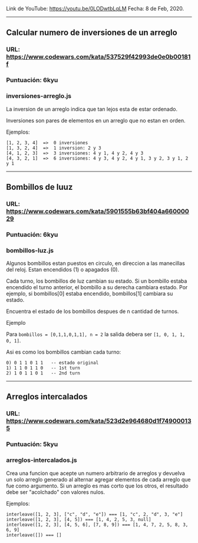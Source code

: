 Link de YouTube: https://youtu.be/0LODwtbLqLM
Fecha: 8 de Feb, 2020.

---

## Calcular numero de inversiones de un arreglo

### URL: https://www.codewars.com/kata/537529f42993de0e0b00181f

### Puntuación: 6kyu

### inversiones-arreglo.js

La inversion de un arreglo indica que tan lejos esta de estar ordenado.

Inversiones son pares de elementos en un arreglo que no estan en orden.

Ejemplos:

```
[1, 2, 3, 4]  =>  0 inversiones
[1, 3, 2, 4]  =>  1 inversion: 2 y 3
[4, 1, 2, 3]  =>  3 inversiones: 4 y 1, 4 y 2, 4 y 3
[4, 3, 2, 1]  =>  6 inversiones: 4 y 3, 4 y 2, 4 y 1, 3 y 2, 3 y 1, 2 y 1
```

---

## Bombillos de luuz

### URL: https://www.codewars.com/kata/5901555b63bf404a66000029

### Puntuación: 6kyu

### bombillos-luz.js

Algunos bombillos estan puestos en circulo, en direccion a las manecillas del reloj. Estan encendidos (1) o apagados (0).

Cada turno, los bombillos de luz cambian su estado. Si un bombillo estaba encendido el turno anterior, el bombillo a su derecha cambiara estado. Por ejemplo, si bombillos[0] estaba encendido, bombillos[1] cambiara su estado.

Encuentra el estado de los bombillos despues de n cantidad de turnos.

Ejemplo

Para `bombillos = [0,1,1,0,1,1], n = 2` la salida debera ser `[1, 0, 1, 1, 0, 1]`.

Asi es como los bombillos cambian cada turno:

```
0) 0 1 1 0 1 1   -- estado original
1) 1 1 0 1 1 0   -- 1st turn
2) 1 0 1 1 0 1   -- 2nd turn
```

---

## Arreglos intercalados

### URL: https://www.codewars.com/kata/523d2e964680d1f749000135

### Puntuación: 5kyu

### arreglos-intercalados.js

Crea una funcion que acepte un numero arbitrario de arreglos y devuelva un solo arreglo generado al alternar agregar elementos de cada arreglo que fue como argumento. Si un arreglo es mas corto que los otros, el resultado debe ser "acolchado" con valores nulos.

Ejemplos:

```
interleave([1, 2, 3], ["c", "d", "e"]) === [1, "c", 2, "d", 3, "e"]
interleave([1, 2, 3], [4, 5]) === [1, 4, 2, 5, 3, null]
interleave([1, 2, 3], [4, 5, 6], [7, 8, 9]) === [1, 4, 7, 2, 5, 8, 3, 6, 9]
interleave([]) === []
```